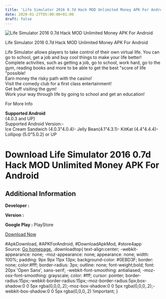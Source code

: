 ```yaml
---
title: 'Life Simulator 2016 0.7d Hack MOD Unlimited Money APK For Android'
date: 2020-01-27T05:00:00+01:00
draft: false
---
```


![Life Simulator 2016 0.7d Hack MOD Unlimited Money APK For Android](https://i0.wp.com/apkhome.net/wp-content/uploads/2016/11/Life-Simulator-2016-0.7d.png "Life Simulator 2016 0.7d Hack MOD Unlimited Money APK For Android")

  

Life Simulator 2016 0.7d Hack MOD Unlimited Money APK For Android

Life Simulator allows players to take control of their own virtual life. You can go to school, get a job and buy cool things to make your life better!  
Complete activities, such as getting a job, go to school, work hard, go to the gym, reading books and more to be able to get the best "score of life "possible!  
Earn money the risky path with the casino!  
Visit the comedy club for a first class entertainment!  
Get buff visiting the gym!  
Work your way through life by going to school and get an education!

For More Info

**Supported Android**  
{4.0.3 and UP}  
Supported Android Version:-  
Ice Cream Sandwich (4.0.3"4.0.4)- Jelly Bean(4.1"4.3.1)- KitKat (4.4"4.4.4)- Lollipop (5.0"5.0.2) or UP

Download Life Simulator 2016 0.7d Hack MOD Unlimited Money APK For Android
==========================================================================

Additional Information
----------------------

**Developer :**

**Version :**

**Google Play :** PlayStore

  

[Download Now](https://store4app.co/post/life-simulator-2016-0-7d-hack-mod-unlimited-money-apk-for-android_1573671531)

  
#ApkDownload, #APKForAndroid, #DownloadApkMod, #store4app  
Source: [Go homepage.](https://store4app.co/post/life-simulator-2016-0-7d-hack-mod-unlimited-money-apk-for-android_1573671531) .downloadtop{ text-align:center; -webkit-appearance: none; -moz-appearance: none; appearance: none; width: 100%; padding: 9px 9px 11px 13px; background-color: #0EBD3F; border: none; color:#fff; border-radius: 3px; outline: none; font-weight;bold; font: 20px 'Open Sans', sans-serif; -webkit-font-smoothing: antialiased; -moz-osx-font-smoothing: grayscale; color: #fff; cursor: pointer; border-radius:15px;-webkit-border-radius:15px;-moz-border-radius:5px;box-shadow:0 0 5px rgba(0,0,0,.2);-moz-box-shadow:0 0 5px rgba(0,0,0,.2);-webkit-box-shadow:0 0 5px rgba(0,0,0,.2) !important; }